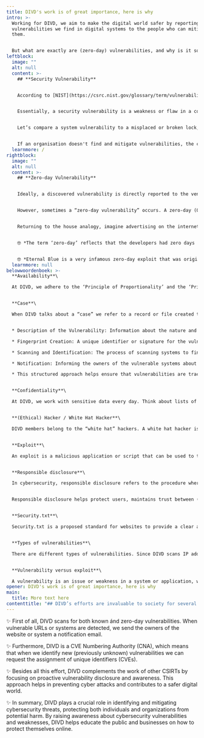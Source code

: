 ```yaml
---
title: DIVD's work is of great importance, here is why
intro: >-
  Working for DIVD, we aim to make the digital world safer by reporting
  vulnerabilities we find in digital systems to the people who can mitigate
  them. 


  But what are exactly are (zero-day) vulnerabilities, and why is it so important to find them as soon as possible? Find these (and other) frequently used cyber security definitions on this page.
leftblock:
  image: ""
  alt: null
  content: >-
    ## **Security Vulnerability**


    According to [NIST](https://csrc.nist.gov/glossary/term/vulnerability#:~:text=Definitions%3A,triggered%20by%20a%20threat%20source.) (National Institute of Standards and Technology), a vulnerability is a “w*eakness in an information system, system security procedures, internal controls, or implementation that could be exploited or triggered by a threat source.*”


    Essentially, a security vulnerability is a weakness or flaw in a computer system, network, or software that can be exploited by cyber attackers to gain unauthorized access or cause damage. Examples of vulnerabilities can be software bugs, or systems that lack the latest security updates. 


    Let’s compare a system vulnerability to a misplaced or broken lock, using the analogy of a house. Inside your house, you keep your valuable belongings and sensitive secrets. If there’s a hole in the wall or the doors are accidentally left unlocked, it provides an opportunity for intruders to get inside.


    If an organisation doesn't find and mitigate vulnerabilities, the consequences can be severe, ranging from financial losses to irreparable damage to its reputation.
  learnmore: /
rightblock:
  image: ""
  alt: null
  content: >-
    ## **Zero-day Vulnerability**


    Ideally, a discovered vulnerability is directly reported to the vendor. The vendor rewards the finder (often via a bug bounty program) and agrees with the finder to keep the software vulnerability a secret. The vendor then creates a patch and (periodically) releases updates containing one or more security patches. Thus, the vendor is aware of the issue and provides a fix. 


    However, sometimes a “zero-day vulnerability” occurs. A zero-day (0-day) vulnerability is a specific type of security flaw that is unknown to the software developers or the wider security community at the time it is discovered by hackers. Because the vulnerability is not yet known, no one can properly protect against it. 


    Returning to the house analogy, imagine advertising on the internet that you’ve left your front door open while you’re away for the weekend.


    🤓 *The term ‘zero-day’ reflects that the developers had zero days to develop a fix.*


    🤓 *Eternal Blue is a very infamous zero-day exploit that was originally was developed by the NSA and later leaked by a hacking group. It was used in the [WannaCry ransomware attack](https://en.wikipedia.org/wiki/WannaCry_ransomware_attack), which affected hundreds of thousands of computers worldwide.*
  learnmore: null
belowwoordenboek: >-
  **Availability**\

  At DIVD, we adhere to the ‘Principle of Proportionality’ and the ‘Principle of Subsidiarity’, as described in our Code of Conduct. This means that our research should increase and not decrease the integrity and availability of any and all online systems. If several means are available to meet the need, we opt for the one which has the least impact on the availability of the systems and services.


  **Case**\

  When DIVD talks about a “case” we refer to a record or file created to document and manage the process of addressing a specific vulnerability. It typically includes details such as:


  * Description of the Vulnerability: Information about the nature and specifics of the vulnerability.

  * Fingerprint Creation: A unique identifier or signature for the vulnerability to help in identifying affected systems.

  * Scanning and Identification: The process of scanning systems to find instances that are vulnerable.

  * Notification: Informing the owners of the vulnerable systems about the issue so they can take corrective action.

  * This structured approach helps ensure that vulnerabilities are tracked, managed, and resolved systematically.


  **Confidentiality**\

  At DIVD, we work with sensitive data every day. Think about lists of IP addresses, types of vulnerabilities found, contact information, and metadata (e.g. timestamps, scripts, researchers working on the data). The members of DIVD take all precautions necessary to protect the confidentiality of this data.


  **(Ethical) Hacker / White Hat Hacker**\

  DIVD members belong to the “white hat” hackers. A white hat hacker is someone who breaks into a computer system with positive intentions. The aim is to detect security breaches. The term ‘white hat’ comes from cowboy movies in which the hero always wore a white hat. A whitehat hacker is also called an ethical hacker. Our members are skilled professionals that must always operate within legal boundaries. Please read our code of conduct for more information. 


  **Exploit**\

  An exploit is a malicious application or script that can be used to take advantage of a system's vulnerability. At DIVD, we don’t use or run intrusive exploits to verify the existence of a vulnerability in a system. Destructive commands like “$ rm -rf /” or testing for denial of service are not permitted in any scenario. If several means are available to meet the need, we opt for the one which has the least impact on the availability of the systems and services.


  **Responsible disclosure**\

  In cybersecurity, responsible disclosure refers to the procedure where a security analyst, ethical hacker, or ethical hacker organisation such as DIVD notifies an organisation about a detected vulnerability in its systems or software. This notification is done in such a way that the organisation has the opportunity to mitigate the weakness before it becomes public knowledge and possibly misused by hackers with malicious intentions. By privately notifying organisations, they can address the vulnerabilities before they are exploited by malicious hackers, thereby improving the security of their systems.


  Responsible disclosure helps protect users, maintains trust between (DIVD) researchers and organisations, and contributes to the ongoing improvement of cybersecurity practices.


  **Security.txt**\

  Security.txt is a proposed standard for websites to provide a clear and consistent way for security researchers to report security vulnerabilities. It involves placing a simple text file named security.txt in the well-known location /.well-known/ directory of a website (e.g., https://example.com/.well-known/security.txt). This file contains contact information and other details that guide researchers on how to responsibly disclose security issues to the organization. Wanna make DIVD's work easier? Put our [security.txt](https://securitytxt.org/) in the code of your website and our IP 194.5.73.0-255 on your allow list. 


  **Types of vulnerabilities**\

  There are different types of vulnerabilities. Since DIVD scans IP addresses over the public internet, we mainly focus on web-based vulnerabilities. A good example of a database filled with web-based vulnerabilities is The OWASP Top 10.


  **Vulnerability versus exploit**\

  A vulnerability is an issue or weakness in a system or application, whereas an exploit is an active component used to carry out an attack. The purpose of an exploit is to ‘exploit’ a vulnerability. A vulnerability itself does not cause harm by itself but creates an opportunity for an attacker to exploit it.
opener: DIVD's work is of great importance, here is why
main:
  title: More text here
contenttitle: "## DIVD’s efforts are invaluable to society for several reasons"
---
```

✨ First of all, DIVD scans for both known ánd zero-day vulnerabilities. When vulnerable URLs or systems are detected, we send the owners of the website or system a notification email. 

✨ Furthermore, DIVD is a CVE Numbering Authority (CNA), which means that when we identify new (previously unknown) vulnerabilities we can request the assignment of unique identifiers (CVEs). 

✨ Besides all this effort, DIVD complements the work of other CSIRTs by focusing on proactive vulnerability disclosure and awareness. This approach helps in preventing cyber attacks and contributes to a safer digital world. 

✨ In summary, DIVD plays a crucial role in identifying and mitigating cybersecurity threats, protecting both individuals and organizations from potential harm. By raising awareness about cybersecurity vulnerabilities and weaknesses, DIVD helps educate the public and businesses on how to protect themselves online.
